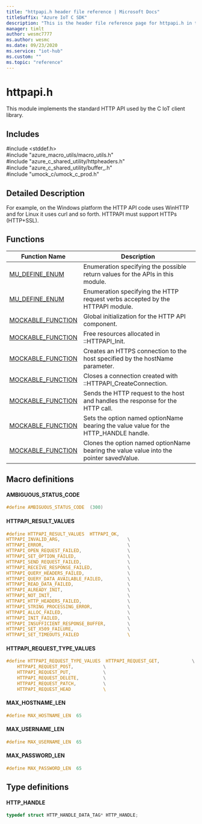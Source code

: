 ```yaml
---                             
title: "httpapi.h header file reference | Microsoft Docs" 
titleSuffix: "Azure IoT C SDK"            
description: "This is the header file reference page for httpapi.h in the Azure IoT C SDK. This SDK is used with Azure IoT Hub and Azure IoT Hub Device Provisioning Service"            
manager: timlt                 
author: wesmc7777              
ms.author: wesmc               
ms.date: 09/23/2020                    
ms.service: "iot-hub"             
ms.custom: ""                
ms.topic: "reference"        
---                            
```


# httpapi.h 

This module implements the standard HTTP API used by the C IoT client library.

## Includes

\#include <stddef.h>  
\#include "azure_macro_utils/macro_utils.h"  
\#include "azure_c_shared_utility/httpheaders.h"  
\#include "azure_c_shared_utility/buffer_.h"  
\#include "umock_c/umock_c_prod.h"  

## Detailed Description

For example, on the Windows platform the HTTP API code uses WinHTTP and for Linux it uses curl and so forth. HTTPAPI must support HTTPs (HTTP+SSL).

## Functions

Function Name                  | Description                                
--------------------------------|---------------------------------------------
[MU_DEFINE_ENUM](./httpapi-h/mu-define-enum.md)            | Enumeration specifying the possible return values for the APIs in this module.
[MU_DEFINE_ENUM](./httpapi-h/mu-define-enum.md)            | Enumeration specifying the HTTP request verbs accepted by the HTTPAPI module.
[MOCKABLE_FUNCTION](./httpapi-h/mockable-function.md)            | Global initialization for the HTTP API component.
[MOCKABLE_FUNCTION](./httpapi-h/mockable-function.md)            | Free resources allocated in ::HTTPAPI_Init.
[MOCKABLE_FUNCTION](./httpapi-h/mockable-function.md)            | Creates an HTTPS connection to the host specified by the hostName parameter.
[MOCKABLE_FUNCTION](./httpapi-h/mockable-function.md)            | Closes a connection created with ::HTTPAPI_CreateConnection.
[MOCKABLE_FUNCTION](./httpapi-h/mockable-function.md)            | Sends the HTTP request to the host and handles the response for the HTTP call.
[MOCKABLE_FUNCTION](./httpapi-h/mockable-function.md)            | Sets the option named optionName bearing the value value for the HTTP_HANDLE handle.
[MOCKABLE_FUNCTION](./httpapi-h/mockable-function.md)            | Clones the option named optionName bearing the value value into the pointer savedValue.

## Macro definitions

#### AMBIGUOUS_STATUS_CODE

```C
#define AMBIGUOUS_STATUS_CODE  (300) 
```

#### HTTPAPI_RESULT_VALUES

```C
#define HTTPAPI_RESULT_VALUES  HTTPAPI_OK,                                  \
HTTPAPI_INVALID_ARG,                         \
HTTPAPI_ERROR,                               \
HTTPAPI_OPEN_REQUEST_FAILED,                 \
HTTPAPI_SET_OPTION_FAILED,                   \
HTTPAPI_SEND_REQUEST_FAILED,                 \
HTTPAPI_RECEIVE_RESPONSE_FAILED,             \
HTTPAPI_QUERY_HEADERS_FAILED,                \
HTTPAPI_QUERY_DATA_AVAILABLE_FAILED,         \
HTTPAPI_READ_DATA_FAILED,                    \
HTTPAPI_ALREADY_INIT,                        \
HTTPAPI_NOT_INIT,                            \
HTTPAPI_HTTP_HEADERS_FAILED,                 \
HTTPAPI_STRING_PROCESSING_ERROR,             \
HTTPAPI_ALLOC_FAILED,                        \
HTTPAPI_INIT_FAILED,                         \
HTTPAPI_INSUFFICIENT_RESPONSE_BUFFER,        \
HTTPAPI_SET_X509_FAILURE,                    \
HTTPAPI_SET_TIMEOUTS_FAILED                  \ 
```

#### HTTPAPI_REQUEST_TYPE_VALUES

```C
#define HTTPAPI_REQUEST_TYPE_VALUES  HTTPAPI_REQUEST_GET,            \
    HTTPAPI_REQUEST_POST,           \
    HTTPAPI_REQUEST_PUT,            \
    HTTPAPI_REQUEST_DELETE,         \
    HTTPAPI_REQUEST_PATCH,          \
    HTTPAPI_REQUEST_HEAD            \ 
```

#### MAX_HOSTNAME_LEN

```C
#define MAX_HOSTNAME_LEN  65 
```

#### MAX_USERNAME_LEN

```C
#define MAX_USERNAME_LEN  65 
```

#### MAX_PASSWORD_LEN

```C
#define MAX_PASSWORD_LEN  65 
```

## Type definitions

#### HTTP_HANDLE

```C
typedef struct HTTP_HANDLE_DATA_TAG* HTTP_HANDLE;
```

